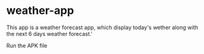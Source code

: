 # weather-app

This app is a weather forecast app, which display today's wether along with the next 6 days weather forecast.'

Run the APK file
